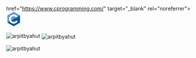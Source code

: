 href="https://www.cprogramming.com/" target="_blank" rel="noreferrer"> <img src="https://raw.githubusercontent.com/devicons/devicon/master/icons/c/c-original.svg" alt="c" width="40" height="40"/> </a> </p>

<p><img align="left" src="https://github-readme-stats.vercel.app/api/top-langs?username=arpitbyahut&show_icons=true&locale=en&layout=compact" alt="arpitbyahut" /></p>

<p>&nbsp;<img align="center" src="https://github-readme-stats.vercel.app/api?username=arpitbyahut&show_icons=true&locale=en" alt="arpitbyahut" /></p>

<p><img align="center" src="https://github-readme-streak-stats.herokuapp.com/?user=arpitbyahut&" alt="arpitbyahut" /></p>
